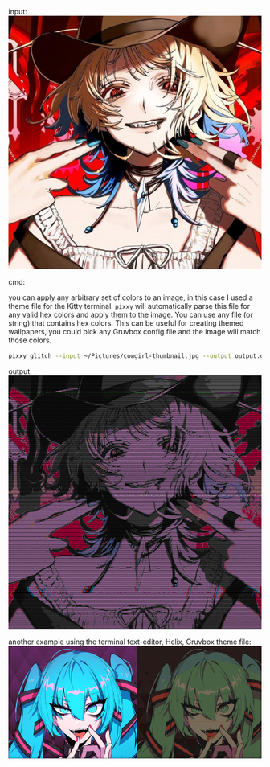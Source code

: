 input:
![image of cowgirl](./assets/cowgirl-thumbnail.jpg)

cmd:

you can apply any arbitrary set of colors to an image, in this case I used a theme file for the Kitty terminal.
`pixxy` will automatically parse this file for any valid hex colors and apply them to the image. You can use
any file (or string) that contains hex colors. This can be useful for creating themed wallpapers, you could pick
any Gruvbox config file and the image will match those colors.

```sh
pixxy glitch --input ~/Pictures/cowgirl-thumbnail.jpg --output output.gif --seed sweet -t 1.0 --palette-file ~/.config/kitty/themes/ayanami-cold.conf --gif -v
```

output:
![image of cowgirl glitched as a gif](./assets/cowgirl-glitch.gif)

another example using the terminal text-editor, Helix, Gruvbox theme file:
![hatsune miku remixed with Gruvbox](./assets/screenshot.png)
